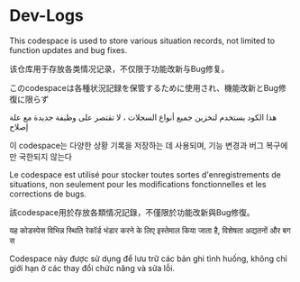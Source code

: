 # Dev-Logs
This codespace is used to store various situation records, not limited to function updates and bug fixes.

该仓库用于存放各类情况记录，不仅限于功能改新与Bug修复。

このcodespaceは各種状況記録を保管するために使用され、機能改新とBug修復に限らず

هذا الكود يستخدم لتخزين جميع أنواع السجلات ، لا تقتصر على وظيفة جديدة مع علة إصلاح

이 codespace는 다양한 상황 기록을 저장하는 데 사용되며, 기능 변경과 버그 복구에만 국한되지 않는다

Le codespace est utilisé pour stocker toutes sortes d'enregistrements de situations, non seulement pour les modifications fonctionnelles et les corrections de bugs.

該codespace用於存放各類情况記錄，不僅限於功能改新與Bug修復。

यह कोडस्पेस विभिन्न स्थिति रेकॉर्ड भंडार करने के लिए इस्तेमाल किया जाता है, विशेषता अद्यतनों और बग स

Codespace này được sử dụng để lưu trữ các bản ghi tình huống, không chỉ giới hạn ở các thay đổi chức năng và sửa lỗi.